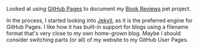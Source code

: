 Looked at using
[GitHub Pages](https://help.github.com/categories/github-pages-basics/) to
document my [Book Reviews](https://github.com/jeantessier/book-reviews) pet
project.

In the process, I started looking into [Jekyll](http://jekyllrb.com/), as it
is the preferred engine for GitHub Pages.  I like how it has built-in support
for blogs using a filename format that's very close to my own home-grown blog.
Maybe I should consider switching parts (or all) of my website to my GitHub User
Pages.
